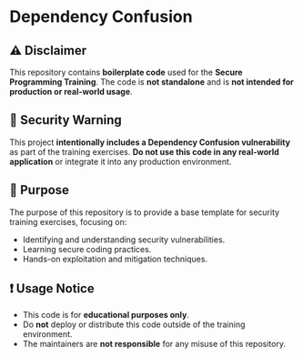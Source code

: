 # Dependency Confusion

## ⚠️ Disclaimer
This repository contains **boilerplate code** used for the **Secure Programming Training**. The code is **not standalone** and is **not intended for production or real-world usage**.

## 🚨 Security Warning
This project **intentionally includes a Dependency Confusion vulnerability** as part of the training exercises. **Do not use this code in any real-world application** or integrate it into any production environment.

## 📖 Purpose
The purpose of this repository is to provide a base template for security training exercises, focusing on:
- Identifying and understanding security vulnerabilities.
- Learning secure coding practices.
- Hands-on exploitation and mitigation techniques.

## ❗ Usage Notice
- This code is for **educational purposes only**.
- Do **not** deploy or distribute this code outside of the training environment.
- The maintainers are **not responsible** for any misuse of this repository.